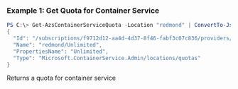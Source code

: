 ### Example 1: Get Quota for Container Service
```powershell
PS C:\> Get-AzsContainerServiceQuota -Location "redmond" | ConvertTo-Json
{
  "Id": "/subscriptions/f9712d12-aa4d-4d37-8f46-fabf3c07c836/providers/Microsoft.ContainerService.Admin/locations/redmond/quotas/Unlimited",
  "Name": "redmond/Unlimited",
  "PropertiesName": "Unlimited",
  "Type": "Microsoft.ContainerService.Admin/locations/quotas"
}
```

Returns a quota for container service
